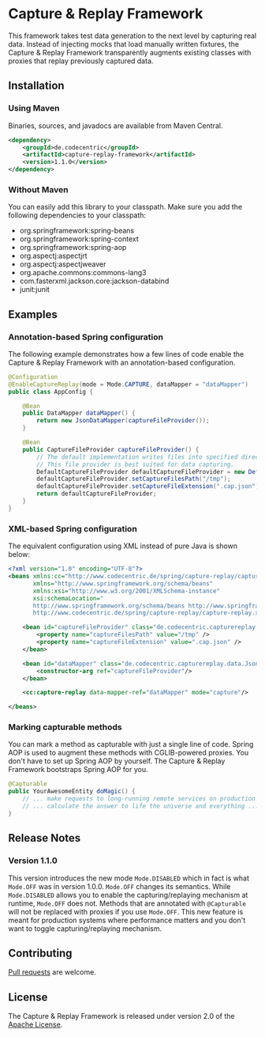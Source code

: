 Capture & Replay Framework
==========================

This framework takes test data generation to the next level by capturing real data. Instead of injecting mocks that load manually written fixtures, the Capture & Replay Framework transparently augments existing classes with proxies that replay previously captured data.

## Installation

### Using Maven

Binaries, sources, and javadocs are available from Maven Central.

```xml
<dependency>
	<groupId>de.codecentric</groupId>
	<artifactId>capture-replay-framework</artifactId>
	<version>1.1.0</version>
</dependency>
```

### Without Maven

You can easily add this library to your classpath. Make sure you add the following dependencies to your classpath:

* org.springframework:spring-beans
* org.springframework:spring-context
* org.springframework:spring-aop
* org.aspectj:aspectjrt
* org.aspectj:aspectjweaver
* org.apache.commons:commons-lang3
* com.fasterxml.jackson.core:jackson-databind
* junit:junit

## Examples

### Annotation-based Spring configuration

The following example demonstrates how a few lines of code enable the Capture & Replay Framework with an annotation-based configuration.

```java
@Configuration
@EnableCaptureReplay(mode = Mode.CAPTURE, dataMapper = "dataMapper")
public class AppConfig {

	@Bean
	public DataMapper dataMapper() {
		return new JsonDataMapper(captureFileProvider());
	}

	@Bean
	public CaptureFileProvider captureFileProvider() {
		// The default implementation writes files into specified directories.
		// This file provider is best suited for data capturing.
		DefaultCaptureFileProvider defaultCaptureFileProvider = new DefaultCaptureFileProvider();
		defaultCaptureFileProvider.setCaptureFilesPath("/tmp");
		defaultCaptureFileProvider.setCaptureFileExtension(".cap.json");
		return defaultCaptureFileProvider;
	}
}
```

### XML-based Spring configuration

The equivalent configuration using XML instead of pure Java is shown below:

```xml
<?xml version="1.0" encoding="UTF-8"?>
<beans xmlns:cc="http://www.codecentric.de/spring/capture-replay/capture-replay.xsd"
	   xmlns="http://www.springframework.org/schema/beans"
	   xmlns:xsi="http://www.w3.org/2001/XMLSchema-instance"
	   xsi:schemaLocation="
	   http://www.springframework.org/schema/beans http://www.springframework.org/schema/beans/spring-beans.xsd
	   http://www.codecentric.de/spring/capture-replay/capture-replay.xsd http://www.codecentric.de/spring/capture-replay/capture-replay.xsd">

	<bean id="captureFileProvider" class="de.codecentric.capturereplay.data.DefaultCaptureFileProvider">
		<property name="captureFilesPath" value="/tmp" />
		<property name="captureFileExtension" value=".cap.json" />
	</bean>

	<bean id="dataMapper" class="de.codecentric.capturereplay.data.JsonDataMapper" >
		<constructor-arg ref="captureFileProvider"/>
	</bean>

	<cc:capture-replay data-mapper-ref="dataMapper" mode="capture"/>

</beans>
```

### Marking capturable methods

You can mark a method as capturable with just a single line of code. Spring AOP is used to augment these methods with CGLIB-powered proxies. You don't have to set up Spring AOP by yourself. The Capture & Replay Framework bootstraps Spring AOP for you.

```java
@Capturable
public YourAwesomeEntity doMagic() {
	// ... make requests to long-running remote services on production servers ...
	// ... calculate the answer to life the universe and everything ...
}
```

## Release Notes

### Version 1.1.0

This version introduces the new mode `Mode.DISABLED` which in fact is what `Mode.OFF` was in version 1.0.0. `Mode.OFF` changes its semantics. While `Mode.DISABLED` allows you to enable the capturing/replaying mechanism at runtime, `Mode.OFF` does not. Methods that are annotated with `@Capturable` will not be replaced with proxies if you use `Mode.OFF`. This new feature is meant for production systems where performance matters and you don't want to toggle capturing/replaying mechanism.

## Contributing

[Pull requests][] are welcome.

## License

The Capture & Replay Framework is released under version 2.0 of the [Apache License][].

[Pull requests]: http://help.github.com/send-pull-requests
[Apache License]: http://www.apache.org/licenses/LICENSE-2.0

